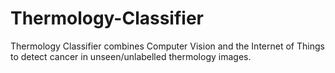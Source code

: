 # Thermology-Classifier
Thermology Classifier combines Computer Vision and the Internet of Things to detect cancer in unseen/unlabelled thermology images.
